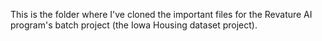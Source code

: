This is the folder where I've cloned the important files for the Revature AI program's batch project (the Iowa Housing dataset project).
